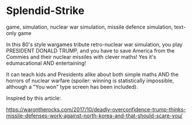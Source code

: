 # Splendid-Strike
game, simulation, nuclear war simulation, missile defence simulation, text-only game

In this 80's style wargames tribute retro-nuclear war simulation, you play PRESIDENT DONALD TRUMP, and you have to save America from the Commies and their nuclear missiles with clever maths! Yes it's edumacational AND entertaining!

It can teach kids and Presidents alike about both simple maths AND the horrors of nuclear warfare (spoiler: winning is statistically impossible, although a "You won" type screen has been included).

Inspired by this article:

https://warontherocks.com/2017/10/deadly-overconfidence-trump-thinks-missile-defenses-work-against-north-korea-and-that-should-scare-you/
